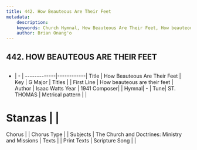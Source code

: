 ```yaml
---
title: 442. How Beauteous Are Their Feet
metadata:
    description: 
    keywords: Church Hymnal, How Beauteous Are Their Feet, How beauteous are their feet, 
    author: Brian Onang'o
---
```



## 442. HOW BEAUTEOUS ARE THEIR FEET

```txt

```

- |   -  |
-------------|------------|
Title | How Beauteous Are Their Feet |
Key | G Major |
Titles |  |
First Line | How beauteous are their feet |
Author | Isaac Watts 
Year | 1941
Composer|  |
Hymnal|  - |
Tune| ST. THOMAS |
Metrical pattern | |
# Stanzas |  |
Chorus |  |
Chorus Type |  |
Subjects | The Church and Doctrines: Ministry and Missions |
Texts |  |
Print Texts | 
Scripture Song |  |
  
